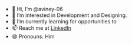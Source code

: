 - 👋 Hi, I’m @aviney-06
- 👀 I’m interested in Development and Designing.
- 🌱 I’m currently learning for opportunities to 
- 📫 Reach me at <a href="linkedin.com/in/avinash-dubey-45a6211b6">LinkedIn</a>
- 😄 Pronouns: Him

<!---
aviney-06/aviney-06 is a ✨ special ✨ repository because its `README.md` (this file) appears on your GitHub profile.
You can click the Preview link to take a look at your changes.
--->
